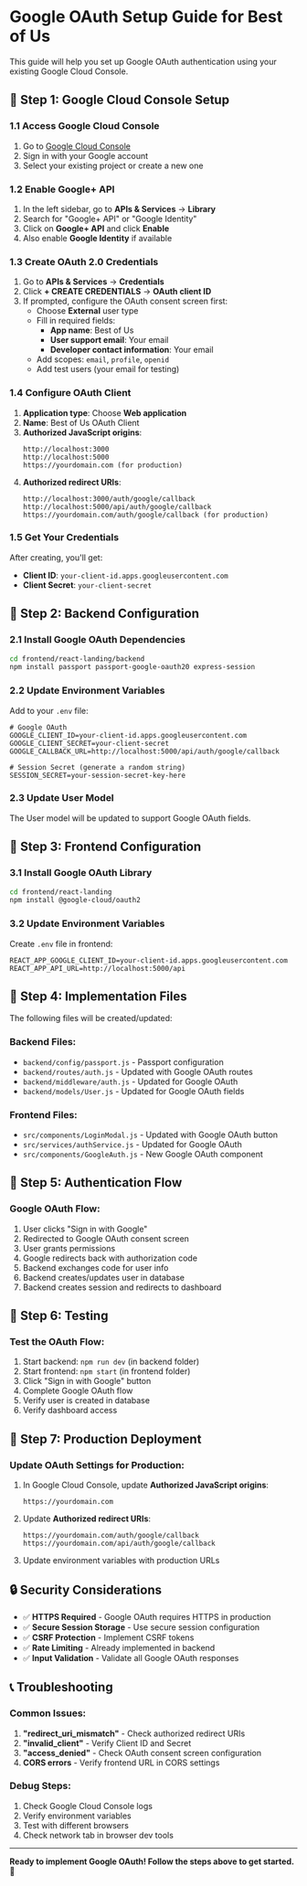 # Google OAuth Setup Guide for Best of Us

This guide will help you set up Google OAuth authentication using your existing Google Cloud Console.

## 🚀 Step 1: Google Cloud Console Setup

### 1.1 Access Google Cloud Console
1. Go to [Google Cloud Console](https://console.cloud.google.com/)
2. Sign in with your Google account
3. Select your existing project or create a new one

### 1.2 Enable Google+ API
1. In the left sidebar, go to **APIs & Services** → **Library**
2. Search for "Google+ API" or "Google Identity"
3. Click on **Google+ API** and click **Enable**
4. Also enable **Google Identity** if available

### 1.3 Create OAuth 2.0 Credentials
1. Go to **APIs & Services** → **Credentials**
2. Click **+ CREATE CREDENTIALS** → **OAuth client ID**
3. If prompted, configure the OAuth consent screen first:
   - Choose **External** user type
   - Fill in required fields:
     - **App name**: Best of Us
     - **User support email**: Your email
     - **Developer contact information**: Your email
   - Add scopes: `email`, `profile`, `openid`
   - Add test users (your email for testing)

### 1.4 Configure OAuth Client
1. **Application type**: Choose **Web application**
2. **Name**: Best of Us OAuth Client
3. **Authorized JavaScript origins**:
   ```
   http://localhost:3000
   http://localhost:5000
   https://yourdomain.com (for production)
   ```
4. **Authorized redirect URIs**:
   ```
   http://localhost:3000/auth/google/callback
   http://localhost:5000/api/auth/google/callback
   https://yourdomain.com/auth/google/callback (for production)
   ```

### 1.5 Get Your Credentials
After creating, you'll get:
- **Client ID**: `your-client-id.apps.googleusercontent.com`
- **Client Secret**: `your-client-secret`

## 🔧 Step 2: Backend Configuration

### 2.1 Install Google OAuth Dependencies
```bash
cd frontend/react-landing/backend
npm install passport passport-google-oauth20 express-session
```

### 2.2 Update Environment Variables
Add to your `.env` file:
```env
# Google OAuth
GOOGLE_CLIENT_ID=your-client-id.apps.googleusercontent.com
GOOGLE_CLIENT_SECRET=your-client-secret
GOOGLE_CALLBACK_URL=http://localhost:5000/api/auth/google/callback

# Session Secret (generate a random string)
SESSION_SECRET=your-session-secret-key-here
```

### 2.3 Update User Model
The User model will be updated to support Google OAuth fields.

## 🎨 Step 3: Frontend Configuration

### 3.1 Install Google OAuth Library
```bash
cd frontend/react-landing
npm install @google-cloud/oauth2
```

### 3.2 Update Environment Variables
Create `.env` file in frontend:
```env
REACT_APP_GOOGLE_CLIENT_ID=your-client-id.apps.googleusercontent.com
REACT_APP_API_URL=http://localhost:5000/api
```

## 📱 Step 4: Implementation Files

The following files will be created/updated:

### Backend Files:
- `backend/config/passport.js` - Passport configuration
- `backend/routes/auth.js` - Updated with Google OAuth routes
- `backend/middleware/auth.js` - Updated for Google OAuth
- `backend/models/User.js` - Updated for Google OAuth fields

### Frontend Files:
- `src/components/LoginModal.js` - Updated with Google OAuth button
- `src/services/authService.js` - Updated for Google OAuth
- `src/components/GoogleAuth.js` - New Google OAuth component

## 🔄 Step 5: Authentication Flow

### Google OAuth Flow:
1. User clicks "Sign in with Google"
2. Redirected to Google OAuth consent screen
3. User grants permissions
4. Google redirects back with authorization code
5. Backend exchanges code for user info
6. Backend creates/updates user in database
7. Backend creates session and redirects to dashboard

## 🧪 Step 6: Testing

### Test the OAuth Flow:
1. Start backend: `npm run dev` (in backend folder)
2. Start frontend: `npm start` (in frontend folder)
3. Click "Sign in with Google" button
4. Complete Google OAuth flow
5. Verify user is created in database
6. Verify dashboard access

## 🚀 Step 7: Production Deployment

### Update OAuth Settings for Production:
1. In Google Cloud Console, update **Authorized JavaScript origins**:
   ```
   https://yourdomain.com
   ```
2. Update **Authorized redirect URIs**:
   ```
   https://yourdomain.com/auth/google/callback
   https://yourdomain.com/api/auth/google/callback
   ```
3. Update environment variables with production URLs

## 🔒 Security Considerations

- ✅ **HTTPS Required** - Google OAuth requires HTTPS in production
- ✅ **Secure Session Storage** - Use secure session configuration
- ✅ **CSRF Protection** - Implement CSRF tokens
- ✅ **Rate Limiting** - Already implemented in backend
- ✅ **Input Validation** - Validate all Google OAuth responses

## 📞 Troubleshooting

### Common Issues:
1. **"redirect_uri_mismatch"** - Check authorized redirect URIs
2. **"invalid_client"** - Verify Client ID and Secret
3. **"access_denied"** - Check OAuth consent screen configuration
4. **CORS errors** - Verify frontend URL in CORS settings

### Debug Steps:
1. Check Google Cloud Console logs
2. Verify environment variables
3. Test with different browsers
4. Check network tab in browser dev tools

---

**Ready to implement Google OAuth! Follow the steps above to get started.** 🎉
